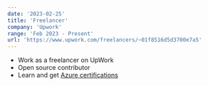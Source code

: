 ```yaml
---
date: '2023-02-25'
title: 'Freelancer'
company: 'Upwork'
range: 'Feb 2023 - Present'
url: 'https://www.upwork.com/freelancers/~01f8516d5d3700e7a5'
---
```


- Work as a freelancer on UpWork
- Open source contributor
- Learn and get [Azure certifications](https://www.credly.com/users/le-do-thanh-binh)

<!-- - Submitted a White Paper for Nous Infosystems in 1500 words with a rating of 5.0/5.0. -->
